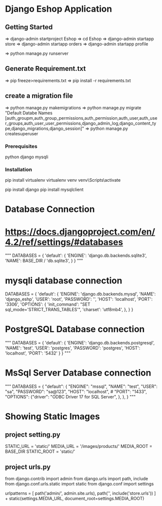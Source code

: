 # Django Eshop Application

## Getting Started

=> django-admin startproject Eshop
=> cd Eshop
=> django-admin startapp store
=> django-admin startapp orders
=> django-admin startapp profile

=> python manage.py runserver

## Generate Requirement.txt
=> pip freeze>requirements.txt
=> pip install -r requirements.txt

## create a migration file

=> python manage.py makemigrations
=> python manage.py migrate
"Default Databe Names [auth_groupm,auth_group_permissions,auth_permission,auth_user,auth_user_groups,auth_user_user_permissions,django_admin_log,django_content_type,django_migrations,django_session]"
=> python manage.py createsuperuser

### Prerequisites

python
django
mysqli

### Installation

pip install virtualenv
virtualenv venv
venv\Scripts\activate

pip install django
pip install mysqlclient

# Database Connection

# https://docs.djangoproject.com/en/4.2/ref/settings/#databases

""" DATABASES = {
'default': {
'ENGINE': 'django.db.backends.sqlite3',
'NAME': BASE_DIR / 'db.sqlite3',
}
} """

# mysqli database connection

DATABASES = {
'default': {
'ENGINE': 'django.db.backends.mysql',
'NAME': 'django_eshp',
'USER': 'root',
'PASSWORD': '',
'HOST': 'localhost',
'PORT': '3306',
'OPTIONS': {
'init_command': "SET sql_mode='STRICT_TRANS_TABLES'",
'charset': 'utf8mb4',
},
}
}

# PostgreSQL Database connection

""" DATABASES = {
'default': {
'ENGINE': 'django.db.backends.postgresql',
'NAME': 'test',
'USER': 'postgres',
'PASSWORD': 'postgres',
'HOST': 'localhost',
'PORT': '5432'
}
} """

# MsSql Server Database connection

""" DATABASES = {
"default": {
"ENGINE": "mssql",
"NAME": "test",
"USER": "sa",
"PASSWORD": "sa@123",
"HOST": "localhost", # "PORT": "1433",
"OPTIONS": {"driver": "ODBC Driver 17 for SQL Server", },
},
} """

# Showing Static Images

## project setting.py

STATIC_URL = 'static/'
MEDIA_URL = '/images/products/'
MEDIA_ROOT = BASE_DIR
STATIC_ROOT = 'static/'

## project urls.py

from django.contrib import admin
from django.urls import path, include
from django.conf.urls.static import static
from django.conf import settings

urlpatterns = [
path('admin/', admin.site.urls),
path('', include('store.urls'))
] + static(settings.MEDIA_URL, document_root=settings.MEDIA_ROOT)
